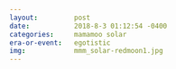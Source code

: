 ```yaml
---
layout:         post
date:           2018-8-3 01:12:54 -0400
categories:     mamamoo solar
era-or-event:   egotistic
img:            mmm_solar-redmoon1.jpg
---
```

